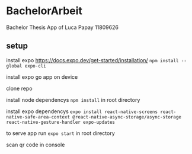 # BachelorArbeit

Bachelor Thesis App of Luca Papay 11809626

## setup
install expo https://docs.expo.dev/get-started/installation/ ```npm install --global expo-cli```

install expo go app on device

clone repo

install node dependencys ```npm install``` in root directory

install expo dependencys ```expo install react-native-screens react-native-safe-area-context @react-native-async-storage/async-storage react-native-gesture-handler expo-updates```

to serve app run ```expo start``` in root directory

scan qr code in console

